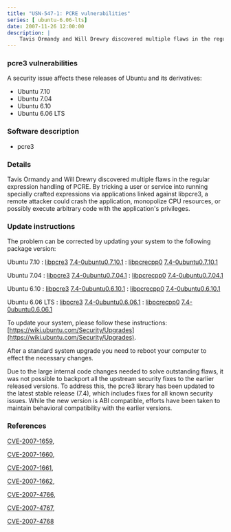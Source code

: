 ```yaml
---
title: "USN-547-1: PCRE vulnerabilities"
series: [ ubuntu-6.06-lts]
date: 2007-11-26 12:00:00
description: |
    Tavis Ormandy and Will Drewry discovered multiple flaws in the regular expression handling of PCRE.  By tricking a user or service into running specially crafted expressions via applications linked against libpcre3, a remote attacker could crash the application, monopolize CPU resources, or possibly execute arbitrary code with the application&#39;s privileges. 
--- 
```

 
 


### pcre3 vulnerabilities

A security issue affects these releases of Ubuntu and its derivatives:

* Ubuntu 7.10
* Ubuntu 7.04
* Ubuntu 6.10
* Ubuntu 6.06 LTS

### Software description

* pcre3 

### Details

Tavis Ormandy and Will Drewry discovered multiple flaws in the regular expression handling of PCRE. By tricking a user or service into running specially crafted expressions via applications linked against libpcre3, a remote attacker could crash the application, monopolize CPU resources, or possibly execute arbitrary code with the application&#39;s privileges. 

### Update instructions

The problem can be corrected by updating your system to the following package version:

Ubuntu 7.10
 : [libpcre3](https://launchpad.net/ubuntu/+source/pcre3) <span> [7.4-0ubuntu0.7.10.1](https://launchpad.net/ubuntu/+source/pcre3/7.4-0ubuntu0.7.10.1) </span> 
 : [libpcrecpp0](https://launchpad.net/ubuntu/+source/pcre3) <span> [7.4-0ubuntu0.7.10.1](https://launchpad.net/ubuntu/+source/pcre3/7.4-0ubuntu0.7.10.1) </span> 

Ubuntu 7.04
 : [libpcre3](https://launchpad.net/ubuntu/+source/pcre3) <span> [7.4-0ubuntu0.7.04.1](https://launchpad.net/ubuntu/+source/pcre3/7.4-0ubuntu0.7.04.1) </span> 
 : [libpcrecpp0](https://launchpad.net/ubuntu/+source/pcre3) <span> [7.4-0ubuntu0.7.04.1](https://launchpad.net/ubuntu/+source/pcre3/7.4-0ubuntu0.7.04.1) </span> 

Ubuntu 6.10
 : [libpcre3](https://launchpad.net/ubuntu/+source/pcre3) <span> [7.4-0ubuntu0.6.10.1](https://launchpad.net/ubuntu/+source/pcre3/7.4-0ubuntu0.6.10.1) </span> 
 : [libpcrecpp0](https://launchpad.net/ubuntu/+source/pcre3) <span> [7.4-0ubuntu0.6.10.1](https://launchpad.net/ubuntu/+source/pcre3/7.4-0ubuntu0.6.10.1) </span> 

Ubuntu 6.06 LTS
 : [libpcre3](https://launchpad.net/ubuntu/+source/pcre3) <span> [7.4-0ubuntu0.6.06.1](https://launchpad.net/ubuntu/+source/pcre3/7.4-0ubuntu0.6.06.1) </span> 
 : [libpcrecpp0](https://launchpad.net/ubuntu/+source/pcre3) <span> [7.4-0ubuntu0.6.06.1](https://launchpad.net/ubuntu/+source/pcre3/7.4-0ubuntu0.6.06.1) </span> 

To update your system, please follow these instructions: [https://wiki.ubuntu.com/Security/Upgrades](https://wiki.ubuntu.com/Security/Upgrades).

After a standard system upgrade you need to reboot your computer to effect the necessary changes.

Due to the large internal code changes needed to solve outstanding flaws, it was not possible to backport all the upstream security fixes to the earlier released versions. To address this, the pcre3 library has been updated to the latest stable release (7.4), which includes fixes for all known security issues. While the new version is ABI compatible, efforts have been taken to maintain behavioral compatibility with the earlier versions. 

### References

 
 [CVE-2007-1659](http://people.ubuntu.com/~ubuntu-security/cve/CVE-2007-1659), 

 [CVE-2007-1660](http://people.ubuntu.com/~ubuntu-security/cve/CVE-2007-1660), 

 [CVE-2007-1661](http://people.ubuntu.com/~ubuntu-security/cve/CVE-2007-1661), 

 [CVE-2007-1662](http://people.ubuntu.com/~ubuntu-security/cve/CVE-2007-1662), 

 [CVE-2007-4766](http://people.ubuntu.com/~ubuntu-security/cve/CVE-2007-4766), 

 [CVE-2007-4767](http://people.ubuntu.com/~ubuntu-security/cve/CVE-2007-4767), 

 [CVE-2007-4768](http://people.ubuntu.com/~ubuntu-security/cve/CVE-2007-4768)
 


